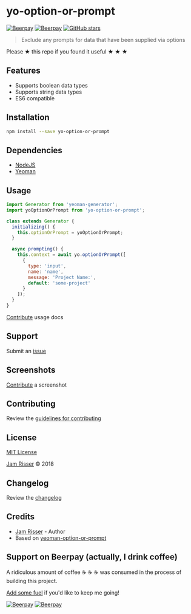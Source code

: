 # yo-option-or-prompt

[![Beerpay](https://beerpay.io/jamrizzi/yo-option-or-prompt/badge.svg?style=beer-square)](https://beerpay.io/jamrizzi/yo-option-or-prompt)
[![Beerpay](https://beerpay.io/jamrizzi/yo-option-or-prompt/make-wish.svg?style=flat-square)](https://beerpay.io/jamrizzi/yo-option-or-prompt?focus=wish)
[![GitHub stars](https://img.shields.io/github/stars/jamrizzi/yo-option-or-prompt.svg?style=social&label=Stars)](https://github.com/jamrizzi/yo-option-or-prompt)

> Exclude any prompts for data that have been supplied via options

Please &#9733; this repo if you found it useful &#9733; &#9733; &#9733;


## Features

* Supports boolean data types
* Supports string data types
* ES6 compatible


## Installation

```sh
npm install --save yo-option-or-prompt
```


## Dependencies

* [NodeJS](https://nodejs.org)
* [Yeoman](http://yeoman.io)


## Usage

```js
import Generator from 'yeoman-generator';
import yoOptionOrPrompt from 'yo-option-or-prompt';

class extends Generator {
  initializing() {
    this.optionOrPrompt = yoOptionOrPrompt;
  }

  async prompting() {
    this.context = await yo.optionOrPrompt([
      {
        type: 'input',
        name: 'name',
        message: 'Project Name:',
        default: 'some-project'
      }
    ]);
  }
}
```

[Contribute](https://github.com/jamrizzi/yo-option-or-prompt/blob/master/CONTRIBUTING.md) usage docs


## Support

Submit an [issue](https://github.com/jamrizzi/yo-option-or-prompt/issues/new)


## Screenshots

[Contribute](https://github.com/jamrizzi/yo-option-or-prompt/blob/master/CONTRIBUTING.md) a screenshot


## Contributing

Review the [guidelines for contributing](https://github.com/jamrizzi/yo-option-or-prompt/blob/master/CONTRIBUTING.md)


## License

[MIT License](https://github.com/jamrizzi/yo-option-or-prompt/blob/master/LICENSE)

[Jam Risser](https://jam.jamrizzi.com) &copy; 2018


## Changelog

Review the [changelog](https://github.com/jamrizzi/yo-option-or-prompt/blob/master/CHANGELOG.md)


## Credits

* [Jam Risser](https://jam.jamrizzi.com) - Author
* Based on [yeoman-option-or-prompt](https://github.com/artefact-group/yeoman-option-or-prompt)


## Support on Beerpay (actually, I drink coffee)

A ridiculous amount of coffee :coffee: :coffee: :coffee: was consumed in the process of building this project.

[Add some fuel](https://beerpay.io/jamrizzi/yo-option-or-prompt) if you'd like to keep me going!

[![Beerpay](https://beerpay.io/jamrizzi/yo-option-or-prompt/badge.svg?style=beer-square)](https://beerpay.io/jamrizzi/yo-option-or-prompt)
[![Beerpay](https://beerpay.io/jamrizzi/yo-option-or-prompt/make-wish.svg?style=flat-square)](https://beerpay.io/jamrizzi/yo-option-or-prompt?focus=wish)
